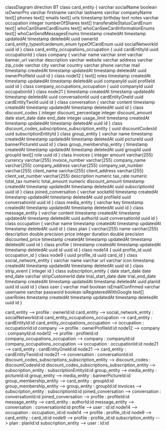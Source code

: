 classDiagram
direction BT
class card_entity {
   varchar socialName
   boolean isOwnerPro
   varchar firstname
   varchar lastname
   varchar companyName
   text[] phones
   text[] emails
   text[] urls
   timestamp birthday
   text notes
   varchar occupation
   integer numberOfShares
   text[] transferableStatusCardEnum
   text[] whoCanShareCardEnums
   text[] whoCanSeeCardInformationEnums
   text[] whoCanSendMessagesEnums
   timestamp createdAt
   timestamp updatedAt
   timestamp deletedAt
   uuid ownerId
   card_entity_typeofcardenum_enum typeOfCardEnum
   uuid socialNetworkId
   uuid id
}
class card_entity_occupations_occupation {
   uuid cardEntityId
   uuid occupationId
}
class company {
   varchar name
   varchar siret
   varchar banner_url
   varchar description
   varchar website
   varchar address
   varchar zip_code
   varchar city
   varchar country
   varchar phone
   varchar mail
   timestamp createdAt
   timestamp updatedAt
   timestamp deletedAt
   uuid ownerProfileId
   uuid id
}
class node12 {
   text[] roles
   timestamp createdAt
   timestamp updatedAt
   timestamp deletedAt
   uuid companyId
   uuid profileId
   uuid id
}
class company_occupations_occupation {
   uuid companyId
   uuid occupationId
}
class node21 {
   timestamp createdAt
   timestamp updatedAt
   timestamp deletedAt
   uuid conversationId
   uuid cardEntityOneId
   uuid cardEntityTwoId
   uuid id
}
class conversation {
   varchar content
   timestamp createdAt
   timestamp updatedAt
   timestamp deletedAt
   uuid id
}
class discount_codes {
   integer discount_percentage
   integer discount_amount
   date start_date
   date end_date
   integer usage_limit
   timestamp createdAt
   timestamp updatedAt
   timestamp deletedAt
   uuid id
}
class discount_codes_subscriptions_subscription_entity {
   uuid discountCodesId
   uuid subscriptionEntityId
}
class group_entity {
   varchar name
   timestamp createdAt
   timestamp updatedAt
   timestamp deletedAt
   uuid pictureId
   uuid bannerPictureId
   uuid id
}
class group_membership_entity {
   timestamp createdAt
   timestamp updatedAt
   timestamp deletedAt
   uuid groupId
   uuid groupId
   text[] role
   uuid id
}
class invoices {
   integer amount
   varchar(255) currency
   varchar(255) invoice_number
   varchar(255) company_name
   varchar(255) company_address
   varchar(255) company_vat_number
   varchar(255) client_name
   varchar(255) client_address
   varchar(255) client_vat_number
   varchar(255) description
   numeric tax_rate
   numeric total_tax
   numeric total_amount
   numeric discount_amount
   timestamp createdAt
   timestamp updatedAt
   timestamp deletedAt
   uuid subscriptionId
   uuid id
}
class joined_conversation {
   varchar socketId
   timestamp createdAt
   timestamp updatedAt
   timestamp deletedAt
   uuid profileId
   uuid conversationId
   uuid id
}
class media_entity {
   varchar key
   timestamp createdAt
   timestamp updatedAt
   timestamp deletedAt
   uuid id
}
class message_entity {
   varchar content
   timestamp createdAt
   timestamp updatedAt
   timestamp deletedAt
   uuid authorId
   uuid conversationId
   uuid id
}
class occupation {
   varchar name
   timestamp createdAt
   timestamp updatedAt
   timestamp deletedAt
   uuid id
}
class plan {
   varchar(255) name
   varchar(255) description
   double precision price
   integer duration
   double precision discounted_price
   timestamp createdAt
   timestamp updatedAt
   timestamp deletedAt
   uuid id
}
class profile {
   timestamp createdAt
   timestamp updatedAt
   timestamp deletedAt
   uuid id
   uuid id
}
class node14 {
   uuid profile_id
   uuid occupation_id
}
class node9 {
   uuid profile_id
   uuid card_id
}
class social_network_entity {
   varchar name
   varchar url
   varchar icon
   timestamp createdAt
   timestamp updatedAt
   timestamp deletedAt
   uuid id
}
class strip_event {
   integer id
}
class subscription_entity {
   date start_date
   date end_date
   varchar stripCustomerId
   date trial_start_date
   date trial_end_date
   timestamp createdAt
   timestamp updatedAt
   timestamp deletedAt
   uuid planId
   uuid id
   uuid id
}
class user {
   varchar mail
   boolean isEmailConfirmed
   varchar username
   varchar password
   boolean isRegisteredWithGoogle
   text[] userRoles
   timestamp createdAt
   timestamp updatedAt
   timestamp deletedAt
   uuid id
}

card_entity  -->  profile : ownerId:id
card_entity  -->  social_network_entity : socialNetworkId:id
card_entity_occupations_occupation  -->  card_entity : cardEntityId:id
card_entity_occupations_occupation  -->  occupation : occupationId:id
company  -->  profile : ownerProfileId:id
node12  -->  company : companyId:id
node12  -->  profile : profileId:id
company_occupations_occupation  -->  company : companyId:id
company_occupations_occupation  -->  occupation : occupationId:id
node21  -->  card_entity : cardEntityOneId:id
node21  -->  card_entity : cardEntityTwoId:id
node21  -->  conversation : conversationId:id
discount_codes_subscriptions_subscription_entity  -->  discount_codes : discountCodesId:id
discount_codes_subscriptions_subscription_entity  -->  subscription_entity : subscriptionEntityId:id
group_entity  -->  media_entity : pictureId:id
group_entity  -->  media_entity : bannerPictureId:id
group_membership_entity  -->  card_entity : groupId:id
group_membership_entity  -->  group_entity : groupId:id
invoices  -->  subscription_entity : subscriptionId:id
joined_conversation  -->  conversation : conversationId:id
joined_conversation  -->  profile : profileId:id
message_entity  -->  card_entity : authorId:id
message_entity  -->  conversation : conversationId:id
profile  -->  user : id:id
node14  -->  occupation : occupation_id:id
node14  -->  profile : profile_id:id
node9  -->  card_entity : card_id:id
node9  -->  profile : profile_id:id
subscription_entity  -->  plan : planId:id
subscription_entity  -->  user : id:id
